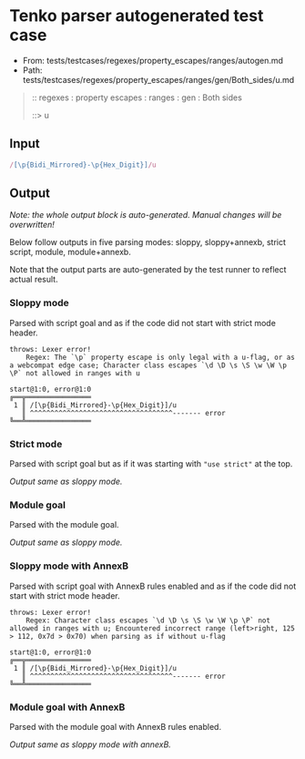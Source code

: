 # Tenko parser autogenerated test case

- From: tests/testcases/regexes/property_escapes/ranges/autogen.md
- Path: tests/testcases/regexes/property_escapes/ranges/gen/Both_sides/u.md

> :: regexes : property escapes : ranges : gen : Both sides
>
> ::> u

## Input


`````js
/[\p{Bidi_Mirrored}-\p{Hex_Digit}]/u
`````

## Output

_Note: the whole output block is auto-generated. Manual changes will be overwritten!_

Below follow outputs in five parsing modes: sloppy, sloppy+annexb, strict script, module, module+annexb.

Note that the output parts are auto-generated by the test runner to reflect actual result.

### Sloppy mode

Parsed with script goal and as if the code did not start with strict mode header.

`````
throws: Lexer error!
    Regex: The `\p` property escape is only legal with a u-flag, or as a webcompat edge case; Character class escapes `\d \D \s \S \w \W \p \P` not allowed in ranges with u

start@1:0, error@1:0
╔══╦════════════════
 1 ║ /[\p{Bidi_Mirrored}-\p{Hex_Digit}]/u
   ║ ^^^^^^^^^^^^^^^^^^^^^^^^^^^^^^^^^^^------- error
╚══╩════════════════

`````

### Strict mode

Parsed with script goal but as if it was starting with `"use strict"` at the top.

_Output same as sloppy mode._

### Module goal

Parsed with the module goal.

_Output same as sloppy mode._

### Sloppy mode with AnnexB

Parsed with script goal with AnnexB rules enabled and as if the code did not start with strict mode header.

`````
throws: Lexer error!
    Regex: Character class escapes `\d \D \s \S \w \W \p \P` not allowed in ranges with u; Encountered incorrect range (left>right, 125 > 112, 0x7d > 0x70) when parsing as if without u-flag

start@1:0, error@1:0
╔══╦════════════════
 1 ║ /[\p{Bidi_Mirrored}-\p{Hex_Digit}]/u
   ║ ^^^^^^^^^^^^^^^^^^^^^^^^^^^^^^^^^^^------- error
╚══╩════════════════

`````

### Module goal with AnnexB

Parsed with the module goal with AnnexB rules enabled.

_Output same as sloppy mode with annexB._
